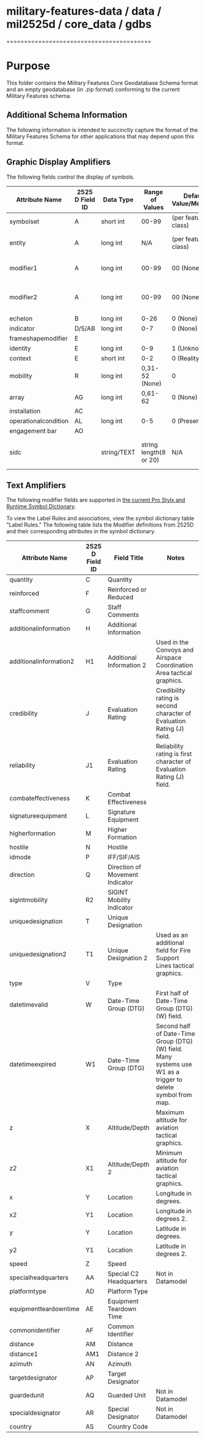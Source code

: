 # military-features-data / data / mil2525d / core_data / gdbs
=========================================

# Purpose 

This folder contains the Military Features Core Geodatabase Schema format and an empty geodatabase (in .zip format) conforming to the current Military Features schema. 

## Additional Schema Information

The following information is intended to succinctly capture the format of the Military Features Schema for other applications that may depend upon this format. 

## Graphic Display Amplifiers

The following fields control the display of symbols.

| Attribute Name | 2525 D Field ID | Data Type | Range of Values | Default Value/Meaning | Sample Name | Sample Value/Meaning | Explanatory Notes |
| -------------- | --------- | --------- | --------------- | ----------- | -------------------- | ----------------- | ----------------- |
| symbolset | A | short int | 00-99  | (per feature class) | "Air" | 01 ("air") | **REQUIRED** | 
| entity  | A | long int | N/A | (per feature class) | "Military (Air) : Fixed-Wing" | "110100"  | **REQUIRED** |
| modifier1 | A | long int | 00-99 | 00 (None) | "Mobility : Air Mobile/Air Assault" | Modifier "01" for Modifier 1 | Optional |
| modifier2 | A | long int | 00-99 | 00 (None)  | "Close Range and Support : Casualty Staging" | Modifier "05" for Modifier 2 | Optional |
| echelon | B | long int | 0-26 | 0 (None) | Squad  | Squad=12 | Optional |
| indicator | D/S/AB | long int | 0-7 | 0 (None) | Headquarters | Headquarters=2 | Optional (="HQ/TF/FD") |
| frameshapemodifier | E | | | | | | Not in Datamodel |
| identity | E | long int | 0-9 | 1 (Unknown) | "Friend" | 3 ("friend") | **REQUIRED** |
| context  | E | short int | 0-2 | 0 (Reality) | "Reality" | 0 ("reality") | Optional |
| mobility | R | long int | 0,31-52 (None) | 0 | Rail  | Rail=36 |  Optional |
| array | AG | long int | 0,61-62 | 0 (None) | Short Towed Array | Short Towed Array=61 | Optional |
| installation | AC | | | | | | Not in Datamodel |
| operationalcondition | AL | long int | 0-5 | 0 (Present) | Planned | Planned=1 | Optional |
| engagement bar | AO | | | | | Not in Datamodel |
| sidc | | string/TEXT | string length(8 or 20) | N/A | "01100110" | SymbolSet:"Air"/"01" + Entity:"100110" | Optional-allows len=20 or len=8(identity=unknown) SIDC format |

## Text Amplifiers

The following modifier fields are supported in [the current Pro Stylx and Runtime Symbol Dictionary](../stylxfiles). 

To view the Label Rules and associations, view the symbol dictionary table "Label Rules." The following table lists the Modifier definitions from 2525D and their corresponding attributes in the symbol dictionary.

| Attribute Name | 2525 D Field ID | Field Title | Notes |
| ------------- | --- | ----------------- | ----- |
| quantity | C | Quantity | |
| reinforced | F | Reinforced or Reduced | |
| staffcomment | G | Staff Comments | |
| additionalinformation | H | Additional Information | |
| additionalinformation2 | H1 | Additional Information 2 | Used in the Convoys and Airspace Coordination Area tactical graphics. |
| credibility | J | Evaluation Rating | Credibility rating is second character of Evaluation Rating (J) field. |
| reliability | J1 | Evaluation Rating | Reliability rating is first character of Evaluation Rating (J) field. |
| combateffectiveness | K | Combat Effectiveness | |
| signatureequipment | L | Signature Equipment | |
| higherformation | M | Higher Formation | |
| hostile | N | Hostile | |
| idmode | P | IFF/SIF/AIS | |
| direction | Q | Direction of Movement Indicator | |
| sigintmobility | R2 | SIGINT Mobility Indicator | |
| uniquedesignation | T | Unique Designation | |
| uniquedesignation2 | T1 | Unique Designation 2 | Used as an additional field for Fire Support Lines tactical graphics. |
| type | V | Type | |
| datetimevalid | W | Date-Time Group (DTG) | First half of Date-Time Group (DTG) (W) field. |
| datetimeexpired | W1 | Date-Time Group (DTG) | Second half of Date-Time Group (DTG) (W) field. Many systems use W1 as a trigger to delete symbol from map. |
| z | X | Altitude/Depth | Maximum altitude for aviation tactical graphics. |
| z2 | X1 | Altitude/Depth 2 | Minimum altitude for aviation tactical graphics. |
| x | Y | Location | Longitude in degrees. |
| x2 | Y1 | Location | Longitude in degrees 2. |
| y | Y | Location | Latitude in degrees. |
| y2 | Y1 | Location | Latitude in degrees 2. |
| speed | Z | Speed | |
| specialheadquarters | AA | Special C2 Headquarters | Not in Datamodel |
| platformtype | AD | Platform Type | |
| equipmentteardowntime | AE | Equipment Teardown Time | |
| commonidentifier | AF | Common Identifier | |
| distance | AM | Distance | |
| distance1 | AM1 | Distance 2 | |
| azimuth | AN | Azimuth | |
| targetdesignator | AP | Target Designator |
| guardedunit | AQ | Guarded Unit | Not in Datamodel |
| specialdesignator | AR | Special Designator | Not in Datamodel |
| country | AS | Country Code | |
